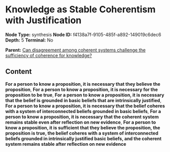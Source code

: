 # Knowledge as Stable Coherentism with Justification

**Node Type:** synthesis
**Node ID:** f4138a7f-9105-485f-a892-149019c6dec6
**Depth:** 5
**Terminal:** No

**Parent:** [Can disagreement among coherent systems challenge the sufficiency of coherence for knowledge?](can-disagreement-among-coherent-systems-challenge-the-sufficiency-of-coherence-for-knowledge-antithesis-341966d6-cd0b-4b8a-a4e5-46b6daff5772.md)

## Content

**For a person to know a proposition, it is necessary that they believe the proposition**, **For a person to know a proposition, it is necessary for the proposition to be true**, **For a person to know a proposition, it is necessary that the belief is grounded in basic beliefs that are intrinsically justified**, **For a person to know a proposition, it is necessary that the belief coheres with a system of interconnected beliefs grounded in basic beliefs**, **For a person to know a proposition, it is necessary that the coherent system remains stable even after reflection on new evidence**, **For a person to know a proposition, it is sufficient that they believe the proposition, the proposition is true, the belief coheres with a system of interconnected beliefs grounded in intrinsically justified basic beliefs, and the coherent system remains stable after reflection on new evidence**
